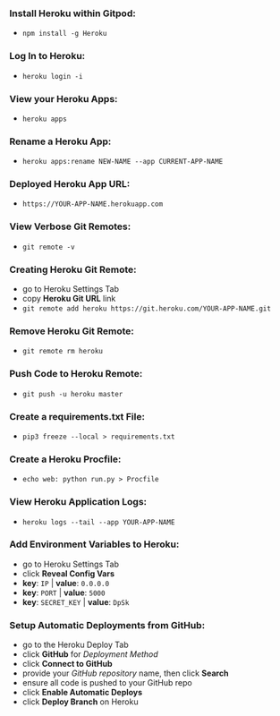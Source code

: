 ### Install Heroku within Gitpod:
- `npm install -g Heroku`


### Log In to Heroku:
- `heroku login -i`


### View your Heroku Apps:
- `heroku apps`


### Rename a Heroku App:
- `heroku apps:rename NEW-NAME --app CURRENT-APP-NAME`


### Deployed Heroku App URL:
- `https://YOUR-APP-NAME.herokuapp.com`


### View Verbose Git Remotes:
- `git remote -v`


### Creating Heroku Git Remote:
- go to Heroku Settings Tab
- copy **Heroku Git URL** link
- `git remote add heroku https://git.heroku.com/YOUR-APP-NAME.git`


### Remove Heroku Git Remote:
- `git remote rm heroku`


### Push Code to Heroku Remote:
- `git push -u heroku master`


### Create a requirements.txt File:
- `pip3 freeze --local > requirements.txt`


### Create a Heroku Procfile:
- `echo web: python run.py > Procfile`


### View Heroku Application Logs:
- `heroku logs --tail --app YOUR-APP-NAME`


### Add Environment Variables to Heroku:
- go to Heroku Settings Tab
- click **Reveal Config Vars**
- **key**: `IP` | **value**: `0.0.0.0`
- **key**: `PORT` | **value**: `5000`
- **key**: `SECRET_KEY` | **value**: `DpSk`


### Setup Automatic Deployments from GitHub:
- go to the Heroku Deploy Tab
- click **GitHub** for *Deployment Method*
- click **Connect to GitHub**
- provide your *GitHub repository* name, then click **Search**
- ensure all code is pushed to your GitHub repo
- click **Enable Automatic Deploys**
- click **Deploy Branch** on Heroku
